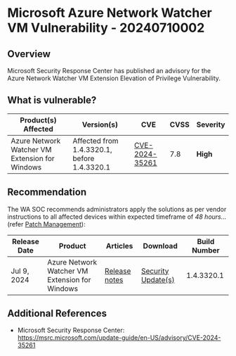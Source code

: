 # Microsoft Azure Network Watcher VM Vulnerability - 20240710002

## Overview

Microsoft Security Response Center has published an advisory for the Azure Network Watcher VM Extension Elevation of Privilege Vulnerability.

## What is vulnerable?

| Product(s) Affected                            | Version(s)                                  | CVE                                                               | CVSS | Severity |
| ---------------------------------------------- | ------------------------------------------- | ----------------------------------------------------------------- | ---- | -------- |
| Azure Network Watcher VM Extension for Windows | Affected from 1.4.3320.1, before 1.4.3320.1 | [CVE-2024-35261](https://nvd.nist.gov/vuln/detail/CVE-2024-35261) | 7.8  | **High** |

## Recommendation

The WA SOC recommends administrators apply the solutions as per vendor instructions to all affected devices within expected timeframe of *48 hours...* (refer [Patch Management](../guidelines/patch-management.md)):

| **Release Date** | **Product**                                    | **Articles**                                                                                                             | **Download**                                                                                                                  | **Build Number** |
| ---------------- | ---------------------------------------------- | ------------------------------------------------------------------------------------------------------------------------ | ----------------------------------------------------------------------------------------------------------------------------- | ---------------- |
| Jul 9, 2024      | Azure Network Watcher VM Extension for Windows | [Release notes](https://learn.microsoft.com/en-us/azure/virtual-machines/extensions/network-watcher-update?tabs=windows) | [Security Update(s)](https://learn.microsoft.com/en-us/azure/virtual-machines/extensions/network-watcher-update?tabs=windows) | 1.4.3320.1       |

## Additional References

- Microsoft Security Response Center: <https://msrc.microsoft.com/update-guide/en-US/advisory/CVE-2024-35261>

